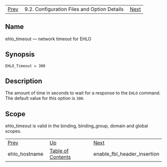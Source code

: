 |     |     |     |
| --- | --- | --- |
| [Prev](conf.ref.ehlo_hostname)  | 9.2. Configuration Files and Option Details |  [Next](conf.ref.enable_fbl_header_insertion.php) |

<a name="conf.ref.ehlo_timeout"></a>
## Name

ehlo_timeout — network timeout for EHLO

## Synopsis

`EHLO_Timeout = 300`

<a name="idp9536704"></a>
## Description

The amount of time in seconds to wait for a response to the `EHLO` command. The default value for this option is `300`.

<a name="idp9539264"></a>
## Scope

ehlo_timeout is valid in the binding, binding_group, domain and global scopes.

|     |     |     |
| --- | --- | --- |
| [Prev](conf.ref.ehlo_hostname)  | [Up](conf.ref.files.php) |  [Next](conf.ref.enable_fbl_header_insertion.php) |
| ehlo_hostname  | [Table of Contents](index) |  enable_fbl_header_insertion |
